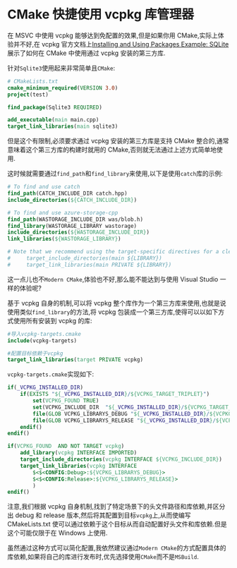 # CMake 快捷使用 vcpkg 库管理器

在 MSVC 中使用 vcpkg 能够达到免配置的效果,但是如果你用 CMake,实际上体验并不好,在 vcpkg 官方文档上[Installing and Using Packages Example: SQLite](https://github.com/Microsoft/vcpkg/blob/master/docs/examples/installing-and-using-packages.md)展示了如何在 CMake 中使用通过 vcpkg 安装的第三方库.

针对`Sqlite3`使用起来非常简单且`CMake`:

```CMAKE
# CMakeLists.txt
cmake_minimum_required(VERSION 3.0)
project(test)

find_package(Sqlite3 REQUIRED)

add_executable(main main.cpp)
target_link_libraries(main sqlite3)
```

但是这个有限制,必须要求通过 vcpkg 安装的第三方库是支持 CMake 整合的,通常意味着这个第三方库的构建时就用的 CMake,否则就无法通过上述方式简单地使用.

这时候就需要通过`find_path`和`find_library`来使用,以下是使用`catch`库的示例:

```CMAKE
# To find and use catch
find_path(CATCH_INCLUDE_DIR catch.hpp)
include_directories(${CATCH_INCLUDE_DIR})

# To find and use azure-storage-cpp
find_path(WASTORAGE_INCLUDE_DIR was/blob.h)
find_library(WASTORAGE_LIBRARY wastorage)
include_directories(${WASTORAGE_INCLUDE_DIR})
link_libraries(${WASTORAGE_LIBRARY})

# Note that we recommend using the target-specific directives for a cleaner cmake:
#     target_include_directories(main ${LIBRARY})
#     target_link_libraries(main PRIVATE ${LIBRARY})
```

这一点儿也不`Modern CMake`,体验也不好,那么能不能达到与使用 Visual Studio 一样的体验呢?

基于 vcpkg 自身的机制,可以将 vcpkg 整个库作为一个第三方库来使用,也就是说使用类似`find_library`的方法,将 vcpkg 包装成一个第三方库,使得可以以如下方式使用所有安装到 vcpkg 的库:

```CMAKE
#导入vcpkg-targets.cmake
include(vcpkg-targets)

#配置目标依赖于vcpkg
target_link_libraries(target PRIVATE vcpkg)
```

`vcpkg-targets.cmake`实现如下:

```CMAKE
if(_VCPKG_INSTALLED_DIR)
    if(EXISTS "${_VCPKG_INSTALLED_DIR}/${VCPKG_TARGET_TRIPLET}")
        set(VCPKG_FOUND TRUE)
        set(VCPKG_INCLUDE_DIR  "${_VCPKG_INSTALLED_DIR}/${VCPKG_TARGET_TRIPLET}/include")
        file(GLOB VCPKG_LIBRARYS_DEBUG "${_VCPKG_INSTALLED_DIR}/${VCPKG_TARGET_TRIPLET}/debug/lib/*.lib")
        file(GLOB VCPKG_LIBRARYS_RELEASE "${_VCPKG_INSTALLED_DIR}/${VCPKG_TARGET_TRIPLET}/lib/*.lib")
    endif()
endif()

if(VCPKG_FOUND  AND NOT TARGET vcpkg)
    add_library(vcpkg INTERFACE IMPORTED)
    target_include_directories(vcpkg INTERFACE ${VCPKG_INCLUDE_DIR})
    target_link_libraries(vcpkg INTERFACE
        $<$<CONFIG:Debug>:${VCPKG_LIBRARYS_DEBUG}>
        $<$<CONFIG:Release>:${VCPKG_LIBRARYS_RELEASE}>
        )
endif()
```

注意,我们根据 vcpkg 自身机制,找到了特定场景下的头文件路径和库依赖,并区分出 debug 和 release 版本,然后将其配置到目标`vcpkg`上,从而使编写 CMakeLists.txt 使可以通过依赖于这个目标从而自动配置好头文件和库依赖.但是这个可能仅限于在 Windows 上使用.

虽然通过这种方式可以简化配置,我依然建议通过`Modern CMake`的方式配置具体的库依赖,如果将自己的库进行发布时,优先选择使用`CMake`而不是`MSBuild`.
